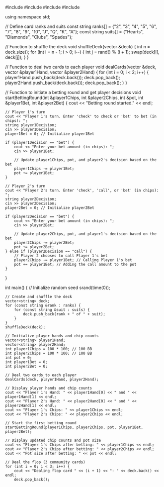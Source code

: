 #include <iostream>
#include <vector>
#include <cstdlib>
#include <ctime>

using namespace std;

// Define card ranks and suits
const string ranks[] = {"2", "3", "4", "5", "6", "7", "8", "9", "10", "J", "Q", "K", "A"};
const string suits[] = {"Hearts", "Diamonds", "Clubs", "Spades"};

// Function to shuffle the deck
void shuffleDeck(vector<string> &deck) {
    int n = deck.size();
    for (int i = n - 1; i > 0; i--) {
        int j = rand() % (i + 1);
        swap(deck[i], deck[j]);
    }
}

// Function to deal two cards to each player
void dealCards(vector<string> &deck, vector<string> &player1Hand, vector<string> &player2Hand) {
    for (int i = 0; i < 2; i++) {
        player1Hand.push_back(deck.back());
        deck.pop_back();
        player2Hand.push_back(deck.back());
        deck.pop_back();
    }
}

// Function to initiate a betting round and get player decisions
void startBettingRound(int &player1Chips, int &player2Chips, int &pot, int &player1Bet, int &player2Bet) {
    cout << "Betting round started." << endl;
    
    // Player 1's turn
    cout << "Player 1's turn. Enter 'check' to check or 'bet' to bet (in chips): ";
    string player1Decision;
    cin >> player1Decision;
    player1Bet = 0; // Initialize player1Bet

    if (player1Decision == "bet") {
        cout << "Enter your bet amount (in chips): ";
        cin >> player1Bet;
        
        // Update player1Chips, pot, and player2's decision based on the bet
        player1Chips -= player1Bet;
        pot += player1Bet;
    }
    
    // Player 2's turn
    cout << "Player 2's turn. Enter 'check', 'call', or 'bet' (in chips): ";
    string player2Decision;
    cin >> player2Decision;
    player2Bet = 0; // Initialize player2Bet

    if (player2Decision == "bet") {
        cout << "Enter your bet amount (in chips): ";
        cin >> player2Bet;
        
        // Update player2Chips, pot, and player1's decision based on the bet
        player2Chips -= player2Bet;
        pot += player2Bet;
    } else if (player2Decision == "call") {
        // Player 2 chooses to call Player 1's bet
        player2Chips -= player1Bet; // Calling Player 1's bet
        pot += player1Bet; // Adding the call amount to the pot
    }
}

int main() {
    // Initialize random seed
    srand(time(0));

    // Create and shuffle the deck
    vector<string> deck;
    for (const string &rank : ranks) {
        for (const string &suit : suits) {
            deck.push_back(rank + " of " + suit);
        }
    }
    shuffleDeck(deck);

    // Initialize player hands and chip counts
    vector<string> player1Hand;
    vector<string> player2Hand;
    int player1Chips = 100 * 100; // 100 BB
    int player2Chips = 100 * 100; // 100 BB
    int pot = 0;
    int player1Bet = 0;
    int player2Bet = 0;

    // Deal two cards to each player
    dealCards(deck, player1Hand, player2Hand);

    // Display player hands and chip counts
    cout << "Player 1's Hand: " << player1Hand[0] << " and " << player1Hand[1] << endl;
    cout << "Player 2's Hand: " << player2Hand[0] << " and " << player2Hand[1] << endl;
    cout << "Player 1's Chips: " << player1Chips << endl;
    cout << "Player 2's Chips: " << player2Chips << endl;

    // Start the first betting round
    startBettingRound(player1Chips, player2Chips, pot, player1Bet, player2Bet);

    // Display updated chip counts and pot size
    cout << "Player 1's Chips after betting: " << player1Chips << endl;
    cout << "Player 2's Chips after betting: " << player2Chips << endl;
    cout << "Pot size after betting: " << pot << endl;

    // Deal the flop (3 community cards)
    for (int i = 0; i < 3; i++) {
        cout << "Dealing flop card " << (i + 1) << ": " << deck.back() << endl;
        deck.pop_back();

